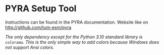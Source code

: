 # PYRA Setup Tool

Instructions can be found in the PYRA documentation. Website like on http://github.com/tum-esm/pyra

_The only dependency except for the Python 3.10 standard library is `colorama`. This is the only simple way to add colors because Windows does not support Ansi colors._
